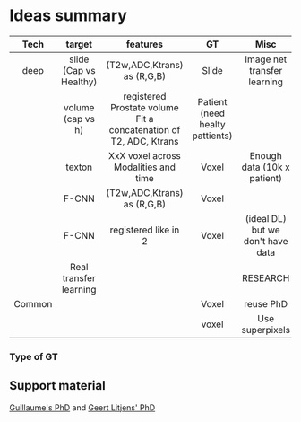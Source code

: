 # Ideas summary


| Tech     | target                   | features                                                          | GT                               | Misc                                |
|:-------: |:-----------------------: |:-----------------------------------------------------------------:|:-------------------------------: |:----------------------------------: |
| deep     |  slide (Cap vs Healthy)  | (T2w,ADC,Ktrans) as (R,G,B)                                       | Slide                            | Image net transfer learning         |
|          |  volume (cap vs h)       | registered Prostate volume Fit a concatenation of T2, ADC, Ktrans | Patient (need healty pattients)  |                                     |
|          | texton                   | XxX voxel across Modalities and time                              | Voxel                            | Enough data (10k x patient)         |
|          | F-CNN                    | (T2w,ADC,Ktrans) as (R,G,B)                                       | Voxel                            |                                     |
|          | F-CNN                    | registered like in 2                                              | Voxel                            |  (ideal DL) but we don't have data  |
|          | Real transfer learning   |                                                                   |                                  |   RESEARCH                          |
| Common   |                          |                                                                   |  Voxel                           |  reuse PhD                          |
|          |                          |                                                                   |  voxel                           |   Use superpixels                   |


### Type of GT


## Support material
[Guillaume's PhD](https://github.com/glemaitre/phd_thesis/blob/master/thesis.pdf) and [Geert Litjens' PhD](ProstatePhD2.pdf)
